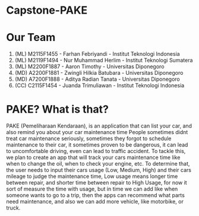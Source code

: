 # Capstone-PAKE

# Our Team
1. (ML) M2115F1455 - Farhan Febriyandi - Institut Teknologi Indonesia
2. (ML) M2119F1494 - Nur Muhammad Herlim - Institut Teknologi Sumatera
3. (ML) M2200F1887 - Aaron Timothy - Universitas Diponegoro
4. (MD) A2200F1881 - Zwingli Hilkia Batubara - Universitas Diponegoro
5. (MD) A7200F1888 - Aditya Radian Tanata - Universitas Diponegoro
6. (CC) C2115F1454 - Juanda Trimuliawan - Institut Teknologi Indonesia

# PAKE? What is that?
PAKE (Pemeliharaan Kendaraan), is an application that can list your car, and also remind you about your car maintenance time
People sometimes didnt treat car maintenance seriously, sometimes they forgot to schedule maintenance to their car, it sometimes proven to be dangerous, it can lead to uncomfortable driving, even can lead to traffic accident.
To tackle this, we plan to create an app that will track your cars maintenance time like when to change the oil, when to check your engine, etc. To determine that, the user needs to input their cars usage (Low, Medium, High) and their cars mileage to judge the maintenance time, 
Low usage means longer time between repair, and shorter time between repair to High Usage, for now it sort of measure the time with usage, but in time we can add like when someone wants to go to a trip, then the apps can recommend what parts need maintenance, and also we can add more vehicle, like motorbike, or truck.
